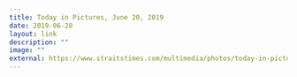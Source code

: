 ```yaml
---
title: Today in Pictures, June 20, 2019
date: 2019-06-20
layout: link
description: ""
image: ""
external: https://www.straitstimes.com/multimedia/photos/today-in-pictures-june-20-2019
---
```

